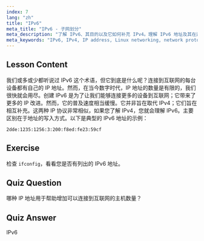 ```yaml
---
index: 7
lang: "zh"
title: "IPv6"
meta_title: "IPv6 - 子网划分"
meta_description: "了解 IPv6、其目的以及它如何补充 IPv4。理解 IPv6 地址及其在连接更多设备到互联网中的作用。"
meta_keywords: "IPv6, IPv4, IP address, Linux networking, network protocols, 初学者，教程，指南"
---
```


## Lesson Content

我们或多或少都听说过 IPv6 这个术语，但它到底是什么呢？连接到互联网的每台设备都有自己的 IP 地址。然而，在当今数字时代，IP 地址的数量是有限的，我们很快就会用尽。创建 IPv6 是为了让我们能够连接更多的设备到互联网；它带来了更多的 IP 改进。然而，它的普及速度相当缓慢。它并非旨在取代 IPv4；它们旨在相互补充。这两种 IP 协议非常相似，如果您了解 IPv4，您就会理解 IPv6。主要区别在于地址的写入方式。以下是典型的 IPv6 地址的示例：

```plaintext
2dde:1235:1256:3:200:f8ed:fe23:59cf
```

## Exercise

检查 `ifconfig`，看看您是否有列出的 IPv6 地址。

## Quiz Question

哪种 IP 地址用于帮助增加可以连接到互联网的主机数量？

## Quiz Answer

IPv6
